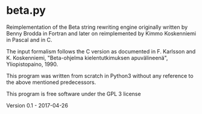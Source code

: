 beta.py
=======

Reimplementation of the Beta string rewriting engine originally written by Benny Brodda in Fortran and later on reimplemented by Kimmo Koskenniemi in Pascal and in C.

The input formalism follows the C version as documented in F. Karlsson and K. Koskenniemi, "Beta-ohjelma kielentutkimuksen apuvälineenä", Yliopistopaino, 1990.

This program was written from scratch in Python3 without any reference to the above mentioned predecessors.

This program is free software under the GPL 3 license

Version 0.1 - 2017-04-26
